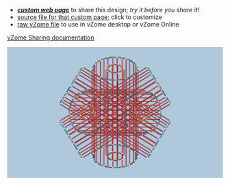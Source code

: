 
 - [***custom web page***][post] to share this design; *try it before you share it!*
 - [source file for that custom page][source]; click to customize
 - [raw vZome file][raw] to use in vZome desktop or vZome Online

[vZome Sharing documentation](https://vzome.github.io/vzome/sharing.html#how-it-works)

![Image](<6- axis-20.png>)


[post]: <https://John-Kostick.github.io/vzome-sharing/2022/01/27/6- axis-20-08-31-11.html>
[source]: <https://github.com/John-Kostick/vzome-sharing/edit/main/_posts/2022-01-27-6- axis-20-08-31-11.md>
[raw]: <https://raw.githubusercontent.com/John-Kostick/vzome-sharing/main/2022/01/27/08-31-11-6- axis-20/6- axis-20.vZome>